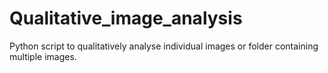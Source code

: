 # Qualitative_image_analysis
Python script to qualitatively analyse individual images or folder containing multiple images.
